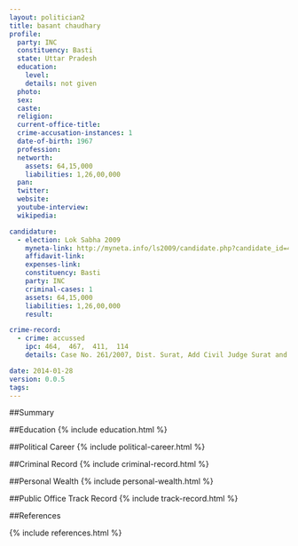 ```yaml
---
layout: politician2
title: basant chaudhary
profile: 
  party: INC
  constituency: Basti
  state: Uttar Pradesh
  education: 
    level: 
    details: not given
  photo: 
  sex: 
  caste: 
  religion: 
  current-office-title: 
  crime-accusation-instances: 1
  date-of-birth: 1967
  profession: 
  networth: 
    assets: 64,15,000
    liabilities: 1,26,00,000
  pan: 
  twitter: 
  website: 
  youtube-interview: 
  wikipedia: 

candidature: 
  - election: Lok Sabha 2009
    myneta-link: http://myneta.info/ls2009/candidate.php?candidate_id=4093
    affidavit-link: 
    expenses-link: 
    constituency: Basti 
    party: INC
    criminal-cases: 1
    assets: 64,15,000
    liabilities: 1,26,00,000
    result:  

crime-record: 
  - crime: accussed
    ipc: 464,  467,  411,  114
    details: Case No. 261/2007, Dist. Surat, Add Civil Judge Surat and 10th, S.D. Surat 

date: 2014-01-28
version: 0.0.5
tags: 
---
```

##Summary


##Education
{% include education.html %}


##Political Career
{% include political-career.html %}


##Criminal Record
{% include criminal-record.html %}


##Personal Wealth
{% include personal-wealth.html %}


##Public Office Track Record
{% include track-record.html %}


##References


{% include references.html %}